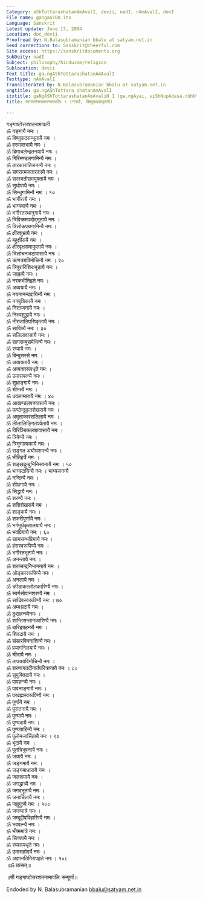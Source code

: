 ```yaml
---
Category: aShTottarashatanAmAvalI, devii, nadI, nAmAvalI, devI
File name: gangaa108.itx
Language: Sanskrit
Latest update: June 17, 2004
Location: doc_devii
Proofread by: N.Balasubramanian bbalu at satyam.net.in
Send corrections to: Sanskrit@cheerful.com
Site access: https://sanskritdocuments.org
SubDeity: nadI
Subject: philosophy/hinduism/religion
Sublocation: devii
Text title: ga.ngAShTottarashatanAmAvalI
Texttype: nAmAvalI
Transliterated by: N.Balasubramanian bbalu at satyam.net.in
engtitle: ga.ngAShTottara shatanAmAvalI
itxtitle: gaNgAShTottarashatanAmAvaliH 1 (ga.ngAyai, viShNupAdasa.nbhUtAyai)
title: गण्गाष्टोत्तरशतनामावलिः १ (गंगायै, विष्णुपादसंभूतायै)

---
```

  
 गङ्गाष्टोत्तरशतनामावली   
ॐ गङ्गायै नमः ।  
ॐ विष्णुपादसम्भूतायै नमः ।  
ॐ हरवल्लभायै नमः ।  
ॐ हिमाचलेन्द्रतनयायै नमः ।  
ॐ गिरिमण्डलगामिन्यै नमः ।  
ॐ तारकारातिजनन्यै नमः ।  
ॐ सगरात्मजतारकायै नमः ।  
ॐ सरस्वतीसमयुक्तायै नमः ।  
ॐ सुघोषायै नमः ।  
ॐ सिन्धुगामिन्यै नमः । १०  
ॐ भागीरत्यै नमः ।  
ॐ भाग्यवत्यै नमः ।  
ॐ भगीरतरथानुगायै नमः ।  
ॐ त्रिविक्रमपदोद्भूतायै नमः ।  
ॐ त्रिलोकपथगामिन्यै नमः ।  
ॐ क्षीरशुभ्रायै नमः ।  
ॐ बहुक्षीरायै नमः ।  
ॐ क्षीरवृक्षसमाकुलायै नमः ।  
ॐ त्रिलोचनजटावासायै नमः ।  
ॐ ऋणत्रयविमोचिन्यै नमः । २०  
ॐ त्रिपुरारिशिरःचूडायै नमः ।  
ॐ जाह्नव्यै नमः ।  
ॐ नरकभीतिहृते नमः ।  
ॐ अव्ययायै नमः ।  
ॐ नयनानन्ददायिन्यै नमः ।  
ॐ नगपुत्रिकायै नमः ।  
ॐ निरञ्जनायै नमः ।  
ॐ नित्यशुद्धायै नमः ।  
ॐ नीरजालिपरिष्कृतायै नमः ।  
ॐ सावित्र्यै नमः । ३०  
ॐ सलिलावासायै नमः ।  
ॐ सागराम्बुसमेधिन्यै नमः ।  
ॐ रम्यायै नमः ।  
ॐ बिन्दुसरसे नमः ।  
ॐ अव्यक्तायै नमः ।  
ॐ अव्यक्तरूपधृते नमः ।  
ॐ उमासपत्न्यै नमः ।  
ॐ शुभ्राङ्गायै नमः ।  
ॐ श्रीमत्यै नमः ।  
ॐ धवलाम्बरायै नमः । ४०  
ॐ आखण्डलवनवासायै नमः ।  
ॐ कण्ठेन्दुकृतशेखरायै नमः ।  
ॐ अमृताकारसलिलायै नमः ।  
ॐ लीलालिङ्गितपर्वतायै नमः ।  
ॐ विरिञ्चिकलशावासायै नमः ।  
ॐ त्रिवेण्यै नमः ।  
ॐ त्रिगुणात्मकायै नमः ।  
ॐ सङ्गत अघौघशमन्यै नमः ।  
ॐ भीतिहर्त्रे नमः ।  
ॐ शङ्खदुन्दुभिनिस्वनायै नमः । ५०  
ॐ भाग्यदायिन्यै नमः । भाग्यजनन्यै  
ॐ नन्दिन्यै नमः ।  
ॐ शीघ्रगायै नमः ।  
ॐ सिद्धायै नमः ।  
ॐ शरण्यै नमः ।  
ॐ शशिशेखरायै नमः ।  
ॐ शाङ्कर्यै नमः ।  
ॐ शफरीपूर्णायै नमः ।  
ॐ भर्गमूर्धकृतालयायै नमः ।  
ॐ भवप्रियायै नमः । ६०  
ॐ सत्यसन्धप्रियायै नमः ।  
ॐ हंसस्वरूपिण्यै नमः ।  
ॐ भगीरतभृतायै नमः ।  
ॐ अनन्तायै नमः ।  
ॐ शरच्चन्द्रनिभाननायै नमः ।  
ॐ ओङ्काररूपिण्यै नमः ।  
ॐ अनलायै नमः ।  
ॐ क्रीडाकल्लोलकारिण्यै नमः ।  
ॐ स्वर्गसोपानशरण्यै नमः ।  
ॐ सर्वदेवस्वरूपिण्यै नमः । ७०  
ॐ अम्बःप्रदायै नमः ।  
ॐ दुःखहन्त्र्यैनमः ।  
ॐ शान्तिसन्तानकारिण्यै नमः ।  
ॐ दारिद्र्यहन्त्र्यै नमः ।  
ॐ शिवदायै नमः ।  
ॐ संसारविषनाशिन्यै नमः ।  
ॐ प्रयागनिलयायै नमः ।  
ॐ श्रीदायै नमः ।  
ॐ तापत्रयविमोचिन्यै नमः ।  
ॐ शरणागतदीनार्तपरित्राणायै नमः । ८०  
ॐ सुमुक्तिदायै नमः ।  
ॐ पापहन्त्र्यै नमः ।  
ॐ पावनाङ्गायै नमः ।  
ॐ परब्रह्मस्वरूपिण्यै नमः ।  
ॐ पूर्णायै नमः ।  
ॐ पुरातनायै नमः ।  
ॐ पुण्यायै नमः ।  
ॐ पुण्यदायै नमः ।  
ॐ पुण्यवाहिन्यै नमः ।  
ॐ पुलोमजार्चितायै नमः । ९०  
ॐ भूदायै नमः ।  
ॐ पूतत्रिभुवनायै नमः ।  
ॐ जयायै नमः ।  
ॐ जङ्गमायै नमः ।  
ॐ जङ्गमाधारायै नमः ।  
ॐ जलरूपायै नमः ।  
ॐ जगद्धात्र्यै नमः ।  
ॐ जगद्भूतायै नमः ।  
ॐ जनार्चितायै नमः ।  
ॐ जह्नुपुत्र्यै नमः । १००  
ॐ जगन्मात्रे नमः ।  
ॐ जम्बूद्वीपविहारिण्यै नमः ।  
ॐ भवपत्न्यै नमः ।  
ॐ भीष्ममात्रे नमः ।  
ॐ सिक्तायै नमः ।  
ॐ रम्यरूपधृते नमः ।  
ॐ उमासहोदर्यै नमः ।  
ॐ अज्ञानतिमिरापहृते नमः । १०८  
    ॥ॐ तत्सत्॥  
  
 ॥श्री गङ्गाष्टोत्तरशतनामावलिः सम्पूर्णा॥  
  
  
Endoded by N. Balasubramanian bbalu@satyam.net.in  
  
